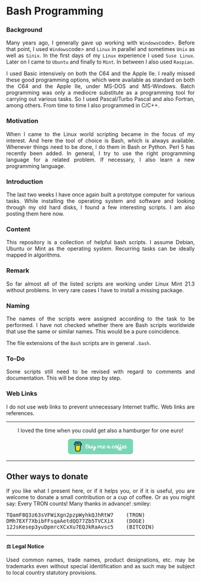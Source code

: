 # Bash Programming

### Background

<p align="justify">Many years ago, I generally gave up working with <code>Windows</code>code>. Before that point, I used <code>Windows</code>code> and <code>Linux</code> in parallel and sometimes <code>Unix</code> as well as <code>Sinix</code>. In the first days of my <code>Linux</code> experience I used <code>Suse Linux</code>. Later on I came to <code>Ubuntu</code> and finally to <code>Mint</code>. In between I also used <code>Raspian</code>.</p>

<p align="justify">I used Basic intensively on both the C64 and the Apple IIe. I really missed these good programming options, which were available as standard on both the C64 and the Apple IIe, under MS-DOS and MS-Windows. Batch programming was only a mediocre substitute as a programming tool for carrying out various tasks. So I used Pascal/Turbo Pascal and also Fortran, among others. From time to time I also programmed in C/C++.</p>

### Motivation

<p align="justify">When I came to the Linux world scripting became in the focus of my interest. And here the tool of choice is Bash, which is always available. Whenever things need to be done, I do them in Bash or Python. Perl 5 has recently been added. In general, I try to use the right programming language for a related problem. If necessary, I also learn a new programming language.</p>

### Introduction

<p align="justify">The last two weeks I have once again built a prototype computer for various tasks. While installing the operating system and software and looking through my old hard disks, I found a few interesting scripts. I am also posting them here now.</p>

### Content

<p align="justify">This repository is a collection of helpful bash scripts. I assume Debian, Ubuntu or Mint as the operating system. Recurring tasks can be ideally mapped in algorithms.</p>

### Remark

<p align="justify">So far almost all of the listed scripts are working under Linux Mint 21.3 without problems. In very rare cases I have to install a missing package.</p>

### Naming

<p align="justify">The names of the scripts were assigned according to the task to be performed. I have not checked whether there are Bash scripts worldwide that use the same or similar names. This would be a pure coincidence.</p>

<p align="justify">The file extensions of the <code>Bash</code> scripts are in general <code>.bash</code>.</p>

### To-Do

<p align="justify">Some scripts still need to be revised with regard to comments and documentation. This will be done step by step.</p>

### Web Links

<p align="justify">I do not use web links to prevent unnecessary Internet traffic. Web links are references.</p>

<hr width="100%" size="2">

<p align="center">I loved the time when you could get also a hamburger for one euro!</p>

<p align="center">
<a href="https://www.buymeacoffee.com/zentrocdot" target="_blank"><img src="\IMAGES\greeen-button.png" alt="Buy Me A Coffee" height="41" width="174"></a>
</p>

<hr width="100%" size="2">

## Other ways to donate

<p align="justify">If you like what I present here, or if it helps you, or if it is useful, you are welcome to donate a small contribution or a cup of coffee. Or as you might say: Every TRON counts! Many thanks in advance! :smiley:</p>

<pre>TQamF8Q3z63sVFWiXgn2pzpWyhkQJhRtW7    (TRON)
DMh7EXf7XbibFFsqaAetdQQ77Zb5TVCXiX    (DOGE)
12JsKesep3yuDpmrcXCxXu7EQJkRaAvsc5    (BITCOIN)</pre>
    
<hr width="100%" size="2">

#### :balance_scale: Legal Notice

<p align="justify">Used common names, trade names, product designations, etc. may be trademarks even without special identification and as such may be subject to local country statutory provisions.</p>

